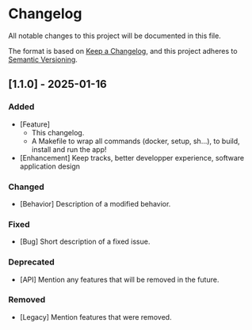# Changelog

All notable changes to this project will be documented in this file.

The format is based on [Keep a Changelog](https://keepachangelog.com/en/1.0.0/),
and this project adheres to [Semantic Versioning](https://semver.org/spec/v2.0.0.html).

## [1.1.0] - 2025-01-16
### Added
- [Feature] 
  + This changelog.
  + A Makefile to wrap all commands (docker, setup, sh...), to build, install and run the app!
- [Enhancement] Keep tracks, better developper experience, software application design

### Changed
- [Behavior] Description of a modified behavior.

### Fixed
- [Bug] Short description of a fixed issue.

### Deprecated
- [API] Mention any features that will be removed in the future.

### Removed
- [Legacy] Mention features that were removed.

